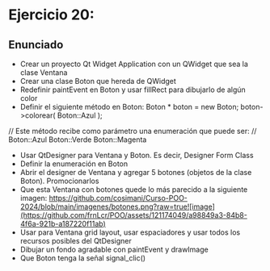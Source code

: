 # Ejercicio 20:
## Enunciado

* Crear un proyecto Qt Widget Application con un QWidget que sea la clase Ventana
* Crear una clase Boton que hereda de QWidget
* Redefinir paintEvent en Boton y usar fillRect para dibujarlo de algún color
* Definir el siguiente método en Boton:
Boton * boton = new Boton;
boton->colorear( Boton::Azul );

// Este método recibe como parámetro una enumeración que puede ser:
// Boton::Azul  Boton::Verde  Boton::Magenta
* Usar QtDesigner para Ventana y Boton. Es decir, Designer Form Class
* Definir la enumeración en Boton
* Abrir el designer de Ventana y agregar 5 botones (objetos de la clase Boton). Promocionarlos
* Que esta Ventana con botones quede lo más parecido a la siguiente imagen:
https://github.com/cosimani/Curso-POO-2024/blob/main/imagenes/botones.png?raw=true![image](https://github.com/frnLcr/POO/assets/121174049/a98849a3-84b8-4f6a-921b-a187220f11ab)
* Usar para Ventana grid layout, usar espaciadores y usar todos los recursos posibles del QtDesigner
* Dibujar un fondo agradable con paintEvent y drawImage
* Que Boton tenga la señal signal_clic()
